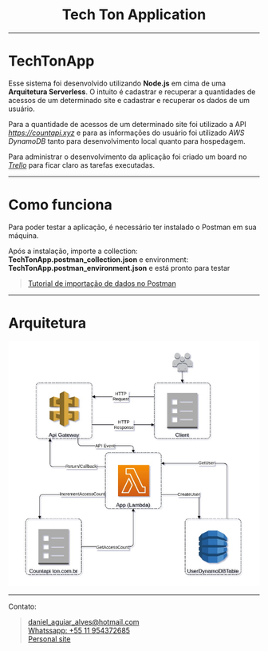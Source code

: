 <h1 align="center">Tech Ton Application</h1>

---

# TechTonApp

Esse sistema foi desenvolvido utilizando **Node.js** em cima de uma **Arquitetura Serverless**. O intuito é cadastrar e recuperar a quantidades de acessos de um determinado site e cadastrar e recuperar os dados de um usuário.

Para a quantidade de acessos de um determinado site foi utilizado a API  *https://countapi.xyz* e para as informações do usuário foi utilizado *AWS DynamoDB* tanto para desenvolvimento local quanto para hospedagem.

Para administrar o desenvolvimento da aplicação foi criado um board no *[Trello](https://trello.com/b/5s1eMhoI/tech-ton-app)* para ficar claro as tarefas executadas. 

---

# Como funciona

Para poder testar a aplicação, é necessário ter instalado o Postman em sua máquina.

Após a instalação, importe a collection: **TechTonApp.postman_collection.json** e environment: **TechTonApp.postman_environment.json** e está pronto para testar
> [Tutorial de importação de dados no Postman](https://learning.postman.com/docs/postman/collection-runs/working-with-data-files/)

---

# Arquitetura

<img src="https://github.com/helpsdan/tech-ton/blob/master/tech-ton-app/assets/TechTonAppArchitecture.jpeg">

---

Contato:
> daniel_aguiar_alves@hotmail.com   
> [Whatssapp: +55 11 954372685](https://api.whatsapp.com/send?phone=5511954372685&text=Ol%C3%A1%20Daniel%2C%20tudo%20bem%3F)  
> [Personal site](https://eu-danialves.com.br)  
